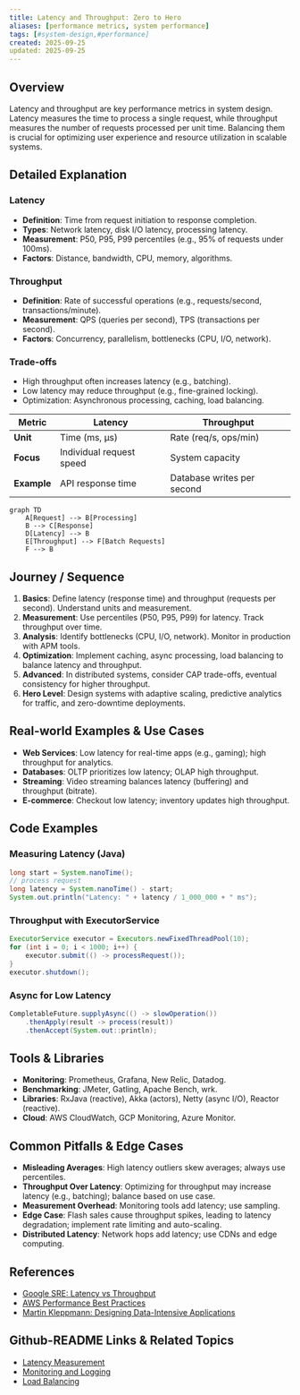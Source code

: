 ```yaml
---
title: Latency and Throughput: Zero to Hero
aliases: [performance metrics, system performance]
tags: [#system-design,#performance]
created: 2025-09-25
updated: 2025-09-25
---
```


## Overview

Latency and throughput are key performance metrics in system design. Latency measures the time to process a single request, while throughput measures the number of requests processed per unit time. Balancing them is crucial for optimizing user experience and resource utilization in scalable systems.

## Detailed Explanation

### Latency
- **Definition**: Time from request initiation to response completion.
- **Types**: Network latency, disk I/O latency, processing latency.
- **Measurement**: P50, P95, P99 percentiles (e.g., 95% of requests under 100ms).
- **Factors**: Distance, bandwidth, CPU, memory, algorithms.

### Throughput
- **Definition**: Rate of successful operations (e.g., requests/second, transactions/minute).
- **Measurement**: QPS (queries per second), TPS (transactions per second).
- **Factors**: Concurrency, parallelism, bottlenecks (CPU, I/O, network).

### Trade-offs
- High throughput often increases latency (e.g., batching).
- Low latency may reduce throughput (e.g., fine-grained locking).
- Optimization: Asynchronous processing, caching, load balancing.

| Metric       | Latency                          | Throughput                       |
|--------------|----------------------------------|----------------------------------|
| **Unit**    | Time (ms, μs)                   | Rate (req/s, ops/min)           |
| **Focus**   | Individual request speed        | System capacity                 |
| **Example**| API response time               | Database writes per second      |

```mermaid
graph TD
    A[Request] --> B[Processing]
    B --> C[Response]
    D[Latency] --> B
    E[Throughput] --> F[Batch Requests]
    F --> B
```

## Journey / Sequence

1. **Basics**: Define latency (response time) and throughput (requests per second). Understand units and measurement.
2. **Measurement**: Use percentiles (P50, P95, P99) for latency. Track throughput over time.
3. **Analysis**: Identify bottlenecks (CPU, I/O, network). Monitor in production with APM tools.
4. **Optimization**: Implement caching, async processing, load balancing to balance latency and throughput.
5. **Advanced**: In distributed systems, consider CAP trade-offs, eventual consistency for higher throughput.
6. **Hero Level**: Design systems with adaptive scaling, predictive analytics for traffic, and zero-downtime deployments.

## Real-world Examples & Use Cases

- **Web Services**: Low latency for real-time apps (e.g., gaming); high throughput for analytics.
- **Databases**: OLTP prioritizes low latency; OLAP high throughput.
- **Streaming**: Video streaming balances latency (buffering) and throughput (bitrate).
- **E-commerce**: Checkout low latency; inventory updates high throughput.

## Code Examples

### Measuring Latency (Java)
```java
long start = System.nanoTime();
// process request
long latency = System.nanoTime() - start;
System.out.println("Latency: " + latency / 1_000_000 + " ms");
```

### Throughput with ExecutorService
```java
ExecutorService executor = Executors.newFixedThreadPool(10);
for (int i = 0; i < 1000; i++) {
    executor.submit(() -> processRequest());
}
executor.shutdown();
```

### Async for Low Latency
```java
CompletableFuture.supplyAsync(() -> slowOperation())
    .thenApply(result -> process(result))
    .thenAccept(System.out::println);
```

## Tools & Libraries

- **Monitoring**: Prometheus, Grafana, New Relic, Datadog.
- **Benchmarking**: JMeter, Gatling, Apache Bench, wrk.
- **Libraries**: RxJava (reactive), Akka (actors), Netty (async I/O), Reactor (reactive).
- **Cloud**: AWS CloudWatch, GCP Monitoring, Azure Monitor.

## Common Pitfalls & Edge Cases

- **Misleading Averages**: High latency outliers skew averages; always use percentiles.
- **Throughput Over Latency**: Optimizing for throughput may increase latency (e.g., batching); balance based on use case.
- **Measurement Overhead**: Monitoring tools add latency; use sampling.
- **Edge Case**: Flash sales cause throughput spikes, leading to latency degradation; implement rate limiting and auto-scaling.
- **Distributed Latency**: Network hops add latency; use CDNs and edge computing.



## References

- [Google SRE: Latency vs Throughput](https://sre.google/sre-book/handling-overload/)
- [AWS Performance Best Practices](https://aws.amazon.com/architecture/well-architected/)
- [Martin Kleppmann: Designing Data-Intensive Applications](https://dataintensive.net/)

## Github-README Links & Related Topics

- [Latency Measurement](latency-measurement/)
- [Monitoring and Logging](monitoring-and-logging/)
- [Load Balancing](system-design/load-balancing-and-routing/)